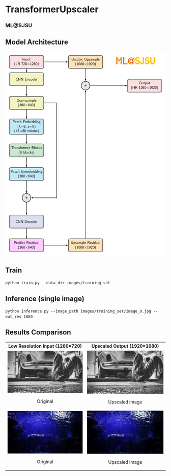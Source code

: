 # TransformerUpscaler
### ML@SJSU

## Model Architecture
![Model Architecture](resources/architecture.png)

## Train
`python train.py --data_dir images/training_set`

## Inference (single image)
`python inference.py --image_path images/training_set/image_0.jpg --out_res 1080`

## Results Comparison

<table>
  <tr>
    <th style="text-align:center;">Low Resolution Input (1280×720)</th>
    <th style="text-align:center;">Upscaled Output (1920×1080)</th>
  </tr>
  <tr>
    <td style="text-align:center;">
      <div style="text-align:center;">
        <img src="resources/demo/input_1.png" alt="Low Resolution Image" style="width:400px;">
        <p>Original</p>
      </div>
    </td>
    <td style="text-align:center;">
      <div style="text-align:center;">
        <img src="resources/demo/output_1.png" alt="Upscaled Image" style="width:400px;">
        <p>Upscaled image</p>
      </div>
    </td>
  </tr>
  <tr>
    <td style="text-align:center;">
      <div style="text-align:center;">
        <img src="resources/demo/input_2.png" alt="Low Resolution Image" style="width:400px;">
        <p>Original</p>
      </div>
    </td>
    <td style="text-align:center;">
      <div style="text-align:center;">
        <img src="resources/demo/output_2.png" alt="Upscaled Image" style="width:400px;">
        <p>Upscaled image</p>
      </div>
    </td>
  </tr>
</table>
